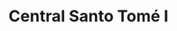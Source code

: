---
title: "Central Santo Tomé I"
url: /ciudad-guayana-puerto-ordaz/central-santo-tome-i/
shop: Supermarkt
---